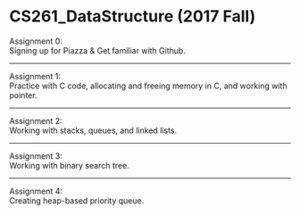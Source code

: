 # CS261_DataStructure (2017 Fall)
Assignment 0: <br />
Signing up for Piazza & Get familiar with Github.

------------------------
Assignment 1: <br />
Practice with C code, allocating and freeing memory in C, and working with pointer.

------------------------
Assignment 2: <br />
Working with stacks, queues, and linked lists.

------------------------
Assignment 3: <br />
Working with binary search tree.

------------------------
Assignment 4: <br />
Creating heap-based priority queue. 
